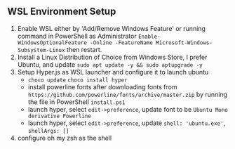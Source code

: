 ## WSL Environment Setup
1. Enable WSL either by 'Add/Remove Windows Feature' or running command in PowerShell as Administrator 
   `Enable-WindowsOptionalFeature -Online -FeatureName Microsoft-Windows-Subsystem-Linux` then restart.
2. Install a Linux Distribution of Choice from Windows Store, I prefer Ubuntu, 
    and update `sudo apt update -y && sudo aptupgrade -y`
3. Setup Hyper.js as WSL launcher and configure it to launch ubuntu
    * `choco update` `choco install hyper`
    * install powerline fonts after downloading fonts from `https://github.com/powerline/fonts/archive/master.zip` by
      running the file in PowerShell `install.ps1`
    * launch hyper, select `edit->preference`, update font to be `Ubuntu Mono derivative Powerline`
    * launch hyper, select `edit->preference`, update `shell: 'ubuntu.exe'`, `shellArgs: []`
4. configure oh my zsh as the shell
